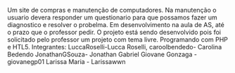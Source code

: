 Um site de compras e manutenção de computadores. Na manutenção o usuario devera responder um questionario para que possamos fazer um diagnostico e resolver o probelma. Em desenvolvimento na aula de AS, até o prazo que o professor pedir. O projeto está sendo desenvolvido pois foi solicitado pelo professor um projeto com tema livre. Programando com PHP e HTL5. 
Integrantes:
LuccaRoselli-Lucca Roselli,
caroolbendedo- Carolina Bedendo
JonathanGSouza- Jonathan Gabriel
Giovane Gonzaga - giovanegp01
Larissa Maria - Larissawwn

